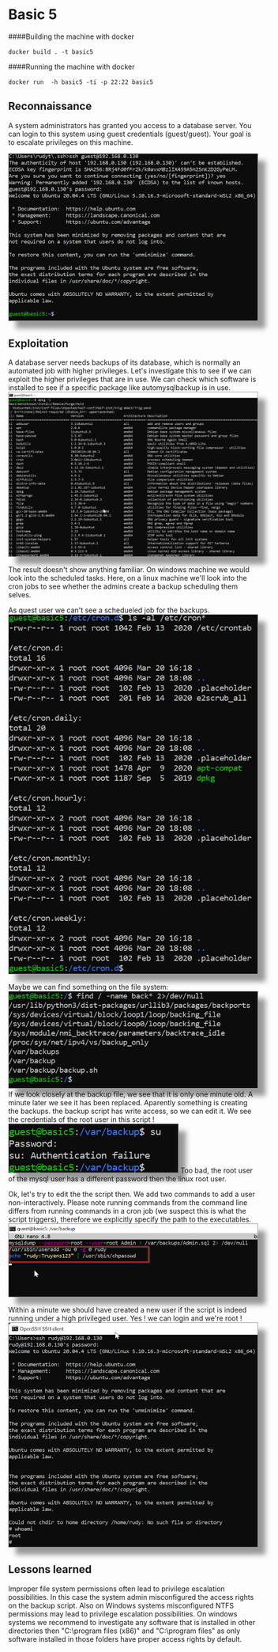 # Basic 5


####Building the machine with docker
```
docker build . -t basic5
```
####Running the machine with docker
```
docker run  -h basic5 -ti -p 22:22 basic5
```

## Reconnaissance
A system administrators has granted you access to a database server. You can login to this system using guest credentials (guest/guest). Your goal is to escalate privileges on this machine.

<img  src="../../.gitbook/assets/infra/basic5/ssh_login.png" style="box-shadow: 15px 15px 10px #999;  border: 1px solid #999" />

## Exploitation
A database server needs backups of its database, which is normally an automated job with higher privileges. Let's investigate this to see if we can exploit the higher privileges that are in use.
We can check which software is installed to see if a specific package like automysqlbackup is in use. 
<img  src="../../.gitbook/assets/infra/basic5/dpkg.png" style="box-shadow: 15px 15px 10px #999;  border: 1px solid #999" />

The result doesn't show anything familiar.
On windows machine we would look into the scheduled tasks. Here, on a linux machine we'll look into the cron jobs to see whether the admins create a backup scheduling them selves.

As quest user we can't see a schedueled job for the backups.
<img  src="../../.gitbook/assets/infra/basic5/cron.png" style="box-shadow: 15px 15px 10px #999;  border: 1px solid #999" />

Maybe we can find something on the file system:
<img  src="../../.gitbook/assets/infra/basic5/backup.png" style="box-shadow: 15px 15px 10px #999;  border: 1px solid #999" />
If we look closely at the backup file, we see that it is only one minute old.
A minute later we see it has been replaced. Aparently something is creating the backups.
the backup script has write access, so we can edit it.
We see the credentials of the root user in this script !
<img  src="../../.gitbook/assets/infra/basic5/su.png" style="box-shadow: 15px 15px 10px #999;  border: 1px solid #999" />
Too bad, the root user of the mysql user has a different password then the linux root user.

Ok, let's try to edit the the script then. We add two commands to add a user non-interactively. Please note running commands from the command line differs from running commands in a cron job (we suspect this is what the script triggers), therefore we explicitly specify the path to the executables.
<img  src="../../.gitbook/assets/infra/basic5/add_user.png" style="box-shadow: 15px 15px 10px #999;  border: 1px solid #999" />

Within a minute we should have created a new user if the script is indeed running under a high privileged user. Yes ! we can login and we're root !
<img  src="../../.gitbook/assets/infra/basic5/new_user_login.png" style="box-shadow: 15px 15px 10px #999;  border: 1px solid #999" />



## Lessons learned
Improper file system permissions often lead to privilege escalation possibilities. In this case the system admin misconfigured the access rights on the backup script. 
Also on Windows systems misconfigured NTFS permissions may lead to privilege escalation possibilities. On windows systems we recommend to investigate any software that is installed in other directories then "C:\program files (x86)" and "C:\program files" as only software installed in those folders have proper access rights by default.
